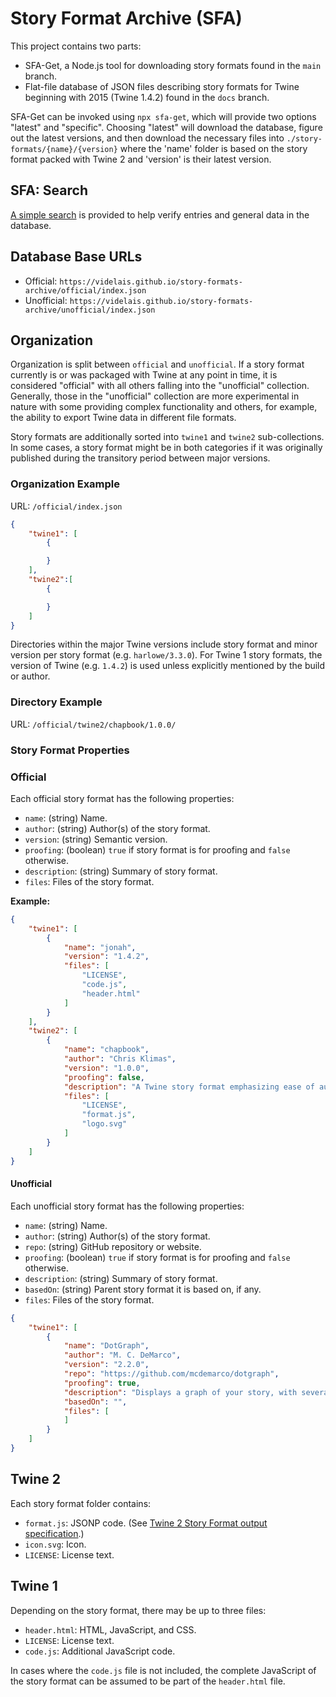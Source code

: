 # Story Format Archive (SFA)

This project contains two parts:

* SFA-Get, a Node.js tool for downloading story formats found in the `main` branch.
* Flat-file database of JSON files describing story formats for Twine beginning with 2015 (Twine 1.4.2) found in the `docs` branch.

SFA-Get can be invoked using `npx sfa-get`, which will provide two options "latest" and "specific". Choosing "latest" will download the database, figure out the latest versions, and then download the necessary files into `./story-formats/{name}/{version}` where the 'name' folder is based on the story format packed with Twine 2 and 'version' is their latest version.

## SFA: Search

[A simple search](https://videlais.github.io/story-formats-archive/) is provided to help verify entries and general data in the database.

## Database Base URLs

* Official: `https://videlais.github.io/story-formats-archive/official/index.json`
* Unofficial: `https://videlais.github.io/story-formats-archive/unofficial/index.json`

## Organization

Organization is split between `official` and `unofficial`. If a story format currently is or was packaged with Twine at any point in time, it is considered "official" with all others falling into the "unofficial" collection. Generally, those in the "unofficial" collection are more experimental in nature with some providing complex functionality and others, for example, the ability to export Twine data in different file formats.

Story formats are additionally sorted into `twine1` and `twine2` sub-collections. In some cases, a story format might be in both categories if it was originally published during the transitory period between major versions.

### Organization Example

URL: `/official/index.json`

```json
{
    "twine1": [
        {

        }
    ],
    "twine2":[
        {

        }
    ]
}
```

Directories within the major Twine versions include story format and minor version per story format (e.g. `harlowe/3.3.0`). For Twine 1 story formats, the version of Twine (e.g. `1.4.2`) is used unless explicitly mentioned by the build or author.

### Directory Example

URL: `/official/twine2/chapbook/1.0.0/`

### Story Format Properties

### Official

Each official story format has the following properties:

* `name`: (string) Name.
* `author`: (string) Author(s) of the story format.
* `version`: (string) Semantic version.
* `proofing`: (boolean) `true` if story format is for proofing and `false` otherwise.
* `description`: (string) Summary of story format.
* `files`: Files of the story format.

**Example:**

```json
{
    "twine1": [
        {
            "name": "jonah",
            "version": "1.4.2",
            "files": [
                "LICENSE",
                "code.js",
                "header.html"
            ]
        }
    ],
    "twine2": [
        {
            "name": "chapbook",
            "author": "Chris Klimas",
            "version": "1.0.0",
            "proofing": false,
            "description": "A Twine story format emphasizing ease of authoring, multimedia, and playability on many different types of devices.",
            "files": [
                "LICENSE",
                "format.js",
                "logo.svg"
            ]
        }
    ]
}
```

#### Unofficial

Each unofficial story format has the following properties:

* `name`: (string) Name.
* `author`: (string) Author(s) of the story format.
* `repo`: (string) GitHub repository or website.
* `proofing`: (boolean) `true` if story format is for proofing and `false` otherwise.
* `description`: (string) Summary of story format.
* `basedOn`: (string) Parent story format it is based on, if any.
* `files`: Files of the story format.

```json
{
    "twine1": [
        {
            "name": "DotGraph",
            "author": "M. C. DeMarco",
            "version": "2.2.0",
            "repo": "https://github.com/mcdemarco/dotgraph",
            "proofing": true,
            "description": "Displays a graph of your story, with several options for color-coding, clustering, and labeling nodes; it also detects unreachable nodes and terminal leaves",
            "basedOn": "",
            "files": [
            ]
        }
    ]
}
```

## Twine 2

Each story format folder contains:

* `format.js`: JSONP code. (See [Twine 2 Story Format output specification](https://github.com/iftechfoundation/twine-specs/blob/master/twine-2-storyformats-spec.md).)
* `icon.svg`: Icon.
* `LICENSE`: License text.

## Twine 1

Depending on the story format, there may be up to three files:

* `header.html`: HTML, JavaScript, and CSS.
* `LICENSE`: License text.
* `code.js`: Additional JavaScript code.

In cases where the `code.js` file is not included, the complete JavaScript of the story format can be assumed to be part of the `header.html` file.
